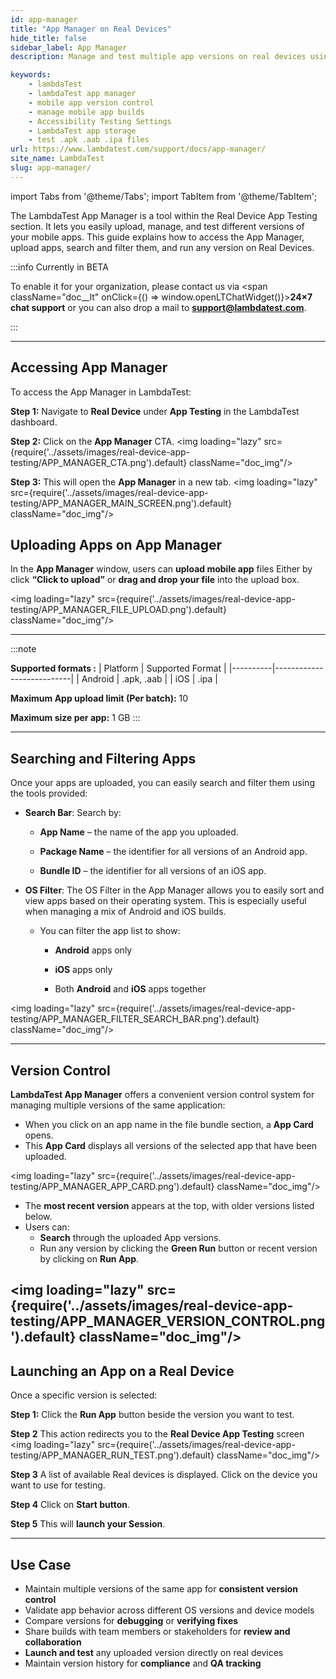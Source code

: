 ```yaml
---
id: app-manager
title: "App Manager on Real Devices"
hide_title: false
sidebar_label: App Manager
description: Manage and test multiple app versions on real devices using LambdaTest App Manager. Supports .apk, .aab, and .ipa uploads with version control and live testing.

keywords:
    - lambdaTest
    - lambdaTest app manager
    - mobile app version control
    - manage mobile app builds
    - Accessibility Testing Settings
    - LambdaTest app storage
    - test .apk .aab .ipa files
url: https://www.lambdatest.com/support/docs/app-manager/
site_name: LambdaTest
slug: app-manager/
---
```

import Tabs from '@theme/Tabs';
import TabItem from '@theme/TabItem';

<script type="application/ld+json"
      dangerouslySetInnerHTML={{ __html: JSON.stringify({
       "@context": "https://schema.org",
        "@type": "BreadcrumbList",
        "itemListElement": [{
          "@type": "ListItem",
          "position": 1,
          "name": "Home",
          "item": "https://www.lambdatest.com"
        },{
          "@type": "ListItem",
          "position": 2,
          "name": "Support",
          "item": "https://www.lambdatest.com/support/docs/"
        },{
          "@type": "ListItem",
          "position": 3,
          "name": "Accessibility Test Scheduling",
          "item": "https://www.lambdatest.com/support/docs/app-manager/"
        }]
      })
    }}
></script>


The LambdaTest App Manager is a tool within the Real Device App Testing section. It lets you easily upload, manage, and test different versions of your mobile apps. This guide explains how to access the App Manager, upload apps, search and filter them, and run any version on Real Devices.

:::info Currently in BETA

To enable it for your organization, please contact us via <span className="doc__lt" onClick={() => window.openLTChatWidget()}>**24×7 chat support**</span> or you can also drop a mail to **support@lambdatest.com**.<br />

:::

---

## Accessing App Manager
To access the App Manager in LambdaTest:

**Step 1:** Navigate to **Real Device** under **App Testing** in the LambdaTest dashboard.


**Step 2:** Click on the **App Manager** CTA.
<img loading="lazy" src={require('../assets/images/real-device-app-testing/APP_MANAGER_CTA.png').default} className="doc_img"/>

**Step 3:** This will open the **App Manager** in a new tab. 
<img loading="lazy" src={require('../assets/images/real-device-app-testing/APP_MANAGER_MAIN_SCREEN.png').default} className="doc_img"/>

## Uploading Apps on App Manager

In the **App Manager** window, users can **upload mobile app** files Either by click **“Click to upload”**  or **drag and drop your file** into the upload box.

<img loading="lazy" src={require('../assets/images/real-device-app-testing/APP_MANAGER_FILE_UPLOAD.png').default} className="doc_img"/>

---
:::note

**Supported formats :**
| Platform | Supported Format |
|----------|---------------------------|
| Android  | .apk, .aab        | 
| iOS      | .ipa | 

**Maximum App upload limit (Per batch):** 10

**Maximum size per app:** 1 GB
:::

---

## Searching and Filtering Apps
Once your apps are uploaded, you can easily search and filter them using the tools provided:

- **Search Bar**: Search by:

  - **App Name** – the name of the app you uploaded.

  - **Package Name** – the identifier for all versions of an Android app.

  - **Bundle ID** – the identifier for all versions of an iOS app.

- **OS Filter**: 
  The OS Filter in the App Manager allows you to easily sort and view apps based on their operating system. This is especially useful when managing a mix of Android and iOS builds.
  - You can filter the app list to show:

    - **Android** apps only

    - **iOS** apps only

    - Both **Android** and **iOS** apps together

<img loading="lazy" src={require('../assets/images/real-device-app-testing/APP_MANAGER_FILTER_SEARCH_BAR.png').default} className="doc_img"/>

---
## Version Control

**LambdaTest App Manager** offers a convenient version control system for managing multiple versions of the same application:
- When you click on an app name in the file bundle section, a **App Card** opens.
- This **App Card** displays all versions of the selected app that have been uploaded.

<img loading="lazy" src={require('../assets/images/real-device-app-testing/APP_MANAGER_APP_CARD.png').default} className="doc_img"/>
- The **most recent version** appears at the top, with older versions listed below.
- Users can:
  -  **Search** through the uploaded App versions.
  -  Run any version by clicking the **Green Run** button or recent version by clicking on **Run App**.

<img loading="lazy" src={require('../assets/images/real-device-app-testing/APP_MANAGER_VERSION_CONTROL.png').default} className="doc_img"/>
---

## Launching an App on a Real Device  
Once a specific version is selected:

 **Step 1:** Click the **Run App** button beside the version you want to test.

 **Step 2** This action redirects you to the **Real Device App Testing** screen 
<img loading="lazy" src={require('../assets/images/real-device-app-testing/APP_MANAGER_RUN_TEST.png').default} className="doc_img"/>

 **Step 3** A list of available Real devices is displayed. Click on the device you want to use for testing.

 **Step 4** Click on **Start button**.

 **Step 5** This will **launch your Session**.

---
## Use Case

- Maintain multiple versions of the same app for **consistent version control**
- Validate app behavior across different OS versions and device models
- Compare versions for **debugging** or **verifying fixes**
- Share builds with team members or stakeholders for **review and collaboration**
- **Launch and test** any uploaded version directly on real devices
- Maintain version history for **compliance** and **QA tracking**